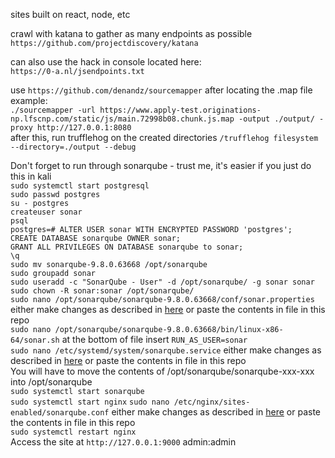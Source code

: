 sites built on react, node, etc

crawl with katana to gather as many endpoints as possible  
`https://github.com/projectdiscovery/katana`  

can also use the hack in console located here:  
`https://0-a.nl/jsendpoints.txt`  

use `https://github.com/denandz/sourcemapper` after locating the .map file    
example:  
`./sourcemapper -url https://www.apply-test.originations-np.lfscnp.com/static/js/main.72998b08.chunk.js.map -output ./output/ -proxy http://127.0.0.1:8080`  
after this, run trufflehog on the created directories
`/trufflehog filesystem --directory=./output --debug`  

Don't forget to run through sonarqube - trust me, it's easier if you just do this in kali  
`sudo systemctl start postgresql`  
`sudo passwd postgres`  
`su - postgres`  
`createuser sonar`  
`psql`  
`postgres=# ALTER USER sonar WITH ENCRYPTED PASSWORD 'postgres';`  
`CREATE DATABASE sonarqube OWNER sonar;`  
`GRANT ALL PRIVILEGES ON DATABASE sonarqube to sonar;`  
`\q`  
`sudo mv sonarqube-9.8.0.63668 /opt/sonarqube`  
`sudo groupadd sonar`  
`sudo useradd -c "SonarQube - User" -d /opt/sonarqube/ -g sonar sonar`  
`sudo chown -R sonar:sonar /opt/sonarqube/`  
`sudo nano /opt/sonarqube/sonarqube-9.8.0.63668/conf/sonar.properties` either make changes as described in [here](https://thenewstack.io/how-to-install-the-sonarqube-security-analysis-platform/) or paste the contents in file in this repo  
`sudo nano /opt/sonarqube/sonarqube-9.8.0.63668/bin/linux-x86-64/sonar.sh` at the bottom of file insert `RUN_AS_USER=sonar`  
`sudo nano /etc/systemd/system/sonarqube.service` either make changes as described in [here](https://thenewstack.io/how-to-install-the-sonarqube-security-analysis-platform/) or paste the contents in file in this repo  
You will have to move the contents of /opt/sonarqube/sonarqube-xxx-xxx into /opt/sonarqube  
`sudo systemctl start sonarqube`  
`sudo systemctl start nginx` 
`sudo nano /etc/nginx/sites-enabled/sonarqube.conf` either make changes as described in [here](https://thenewstack.io/how-to-install-the-sonarqube-security-analysis-platform/) or paste the contents in file in this repo  
`sudo systemctl restart nginx`  
Access the site at `http://127.0.0.1:9000` admin:admin  
